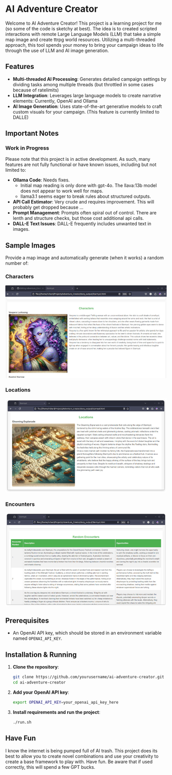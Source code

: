 # AI Adventure Creator

Welcome to AI Adventure Creator! This project is a learning project for me (so some of the code is sketchy at best). The idea is to created scripted interactions with remote Large Language Models (LLM) that take a simple map image and create ttrpg world resources. Utilizing a multi-threaded approach, this tool spends your money to bring your campaign ideas to life through the use of LLM and AI image generation.

## Features

- **Multi-threaded AI Processing**: Generates detailed campaign settings by dividing tasks among multiple threads (but throttled in some cases because of ratelimits)
- **LLM Integration**: Leverages large language models to create narrative elements: Currently, OpenAI and Ollama
- **AI Image Generation**: Uses state-of-the-art generative models to craft custom visuals for your campaign. (This feature is currently limited to DALLE)

## Important Notes

### Work in Progress

Please note that this project is in active development. As such, many features are not fully functional or have known issues, including but not limited to:

- **Ollama Code**: Needs fixes. 
    - Initial map reading is only done with gpt-4o. The llava:13b model does not appear to work well for maps.
    - llama3.1 seems eager to break rules about structured outputs.
- **API Call Estimator**: Very crude and requires improvement. This will probably get dropped because ...
- **Prompt Management**: Prompts often spiral out of control. There are lenth and structure checks, but those cost additional api calls.
- **DALL-E Text Issues**: DALL-E frequently includes unwanted text in images.

## Sample Images

Provide a map image and automatically generate (when it works) a random number of:

### Characters

![Character Image](sample_inputs/images/characters.jpg)

### Locations

![Location Image](sample_inputs/images/locations.jpg)

### Encounters

![Encounter Image](sample_inputs/images/encounters.jpg)

## Prerequisites

- An OpenAI API key, which should be stored in an environment variable named `OPENAI_API_KEY`.

## Installation & Running

1. **Clone the repository**:
    ```bash
    git clone https://github.com/yourusername/ai-adventure-creator.git
    cd ai-adventure-creator
    ```

2. **Add your OpenAI API key**:
    ```bash
    export OPENAI_API_KEY=your_openai_api_key_here
    ```

3. **Install requirements and run the project**:
    ```bash
    ./run.sh
    ```

## Have Fun
I know the internet is being pumped full of AI trash. This project does its best to allow you to create novel combinations and use your creativity to create a base framework to play with. Have fun. Be aware that if used correctly, this will spend a few GPT bucks. 
